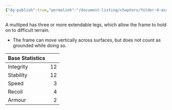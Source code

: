 ```yaml
---
{"dg-publish":true,"permalink":"/document-listing/chapters/folder-4-assembly/chassis-folder/multiped/"}
---
```


A multiped has three or more extendable legs, which allow the frame to hold on to difficult terrain.
- The frame can move vertically across surfaces, but does not count as grounded while doing so.

| Base Statistics |     |
| --------------- | --: |
| Integrity       |  12 |
| Stability       |  12 |
| Speed           |   3 |
| Recoil          |   4 |
| Armour          |   2 |
